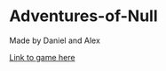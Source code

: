# Adventures-of-Null
Made by Daniel and Alex



[Link to game here](https://github.com/WolftheE/game_for_school)
